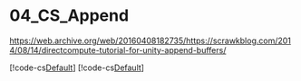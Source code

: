 # 04_CS_Append

https://web.archive.org/web/20160408182735/https://scrawkblog.com/2014/08/14/directcompute-tutorial-for-unity-append-buffers/

[!code-cs[Default](~/../nf.example.computeshader/Assets/tutorial/04_CS_Append/CS_Append.compute)]
[!code-cs[Default](~/../nf.example.computeshader/Assets/tutorial/04_CS_Append/CS_Append.cs)]